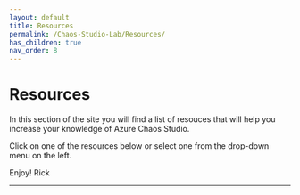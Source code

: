 ```yaml
---
layout: default
title: Resources
permalink: /Chaos-Studio-Lab/Resources/
has_children: true 
nav_order: 8
---
```


# Resources
In this section of the site you will find a list of resouces that will help you increase your knowledge of Azure Chaos Studio.

Click on one of the resources below or select one from the drop-down menu on the left.

Enjoy!
Rick


----
